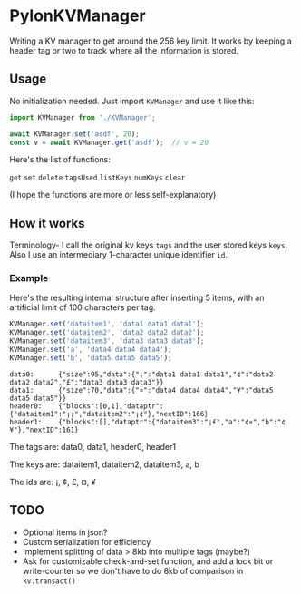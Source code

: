 # PylonKVManager
Writing a KV manager to get around the 256 key limit. It works by keeping a header tag or two to track where all the information is stored.

## Usage
No initialization needed. Just import `KVManager` and use it like this:

```typescript
import KVManager from './KVManager';

await KVManager.set('asdf', 20);
const v = await KVManager.get('asdf');  // v = 20
```

Here's the list of functions:

`get` `set` `delete`
`tagsUsed` `listKeys` `numKeys` `clear`

(I hope the functions are more or less self-explanatory)

## How it works
Terminology- I call the original kv keys `tags` and the user stored keys `keys`. Also I use an intermediary 1-character unique identifier `id`. 

### Example
Here's the resulting internal structure after inserting 5 items, with an artificial limit of 100 characters per tag.
```typescript
KVManager.set('dataitem1', 'data1 data1 data1');
KVManager.set('dataitem2', 'data2 data2 data2');
KVManager.set('dataitem3', 'data3 data3 data3');
KVManager.set('a', 'data4 data4 data4');
KVManager.set('b', 'data5 data5 data5');
```

```
data0:      {"size":95,"data":{"¡":"data1 data1 data1","¢":"data2 data2 data2","£":"data3 data3 data3"}}
data1:      {"size":70,"data":{"¤":"data4 data4 data4","¥":"data5 data5 data5"}}
header0:    {"blocks":[0,1],"dataptr":{"dataitem1":"¡¡","dataitem2":"¡¢"},"nextID":166}
header1:    {"blocks":[],"dataptr":{"dataitem3":"¡£","a":"¢¤","b":"¢¥"},"nextID":161}
```
The tags are: data0, data1, header0, header1

The keys are: dataitem1, dataitem2, dataitem3, a, b

The ids are:  ¡, ¢, £, ¤, ¥




## TODO
- Optional items in json?
- Custom serialization for efficiency
- Implement splitting of data > 8kb into multiple tags (maybe?)
- Ask for customizable check-and-set function, and add a lock bit or write-counter so we don't have to do 8kb of comparison in `kv.transact()`
